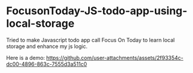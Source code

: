 # FocusonToday-JS-todo-app-using-local-storage


Tried to make Javascript todo app call Focus On Today to learn local storage and enhance my js logic.

Here is a demo:
https://github.com/user-attachments/assets/2f93354c-dc00-4896-863c-7555d3a511c0
